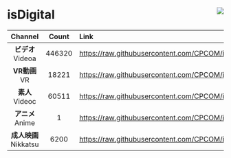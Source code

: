 # isDigital <img align="right" src="https://img.shields.io/github/last-commit/CPCOM/isDigital"/>  
  
| Channel | Count | Link |  
| :-----: | :---: | :--- |  
|**ビデオ**<br />Videoa | 446320 | https://raw.githubusercontent.com/CPCOM/isDigital/main/Videoa.txt |  
|**VR動画**<br />VR | 18221 | https://raw.githubusercontent.com/CPCOM/isDigital/main/VR.txt |  
|**素人**<br />Videoc | 60511 | https://raw.githubusercontent.com/CPCOM/isDigital/main/Videoc.txt |  
|**アニメ**<br />Anime | 1 | https://raw.githubusercontent.com/CPCOM/isDigital/main/Anime.txt |  
|**成人映画**<br />Nikkatsu | 6200 | https://raw.githubusercontent.com/CPCOM/isDigital/main/Nikkatsu.txt |  